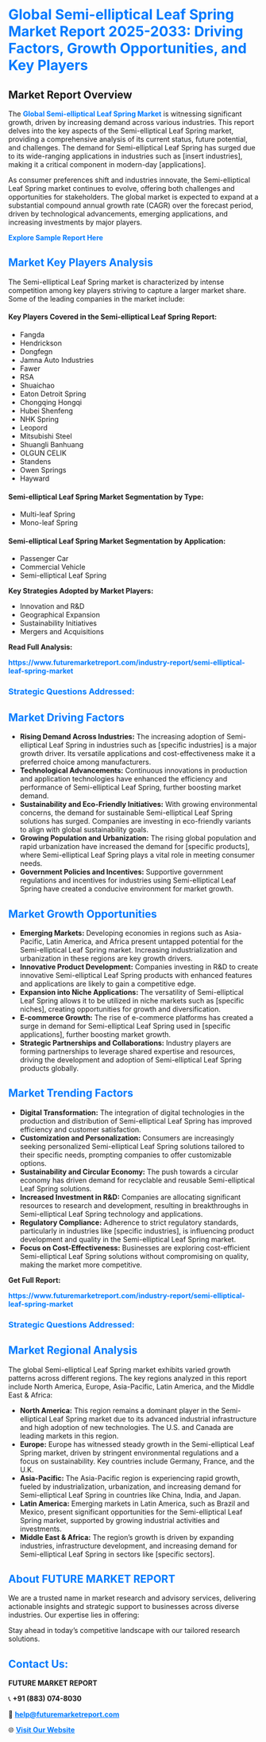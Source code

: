 <h1 style="color: #007BFF;">Global Semi-elliptical Leaf Spring Market Report 2025-2033: Driving Factors, Growth Opportunities, and Key Players</h1>

<section id="overview">
<h2>Market Report Overview</h2>
<p>The <a href="https://www.futuremarketreport.com/industry-report/semi-elliptical-leaf-spring-market" style="color: #007BFF; text-decoration: none;"><strong>Global Semi-elliptical Leaf Spring Market</strong></a> is witnessing significant growth, driven by increasing demand across various industries. This report delves into the key aspects of the Semi-elliptical Leaf Spring market, providing a comprehensive analysis of its current status, future potential, and challenges. The demand for Semi-elliptical Leaf Spring has surged due to its wide-ranging applications in industries such as [insert industries], making it a critical component in modern-day [applications].</p>
<p>As consumer preferences shift and industries innovate, the Semi-elliptical Leaf Spring market continues to evolve, offering both challenges and opportunities for stakeholders. The global market is expected to expand at a substantial compound annual growth rate (CAGR) over the forecast period, driven by technological advancements, emerging applications, and increasing investments by major players.</p>
</section>

<section id="overview">
<p><a href="https://www.futuremarketreport.com/request-sample/reportId=116685" style="color: #007BFF; text-decoration: none;"><strong>Explore Sample Report Here</strong></a></p>
</section>

<section id="key-players">
<h2 style="color: #007BFF;">Market Key Players Analysis</h2>
<p>The Semi-elliptical Leaf Spring market is characterized by intense competition among key players striving to capture a larger market share. Some of the leading companies in the market include:</p>
<h4>Key Players Covered in the Semi-elliptical Leaf Spring Report:</h4>
<ul><li>Fangda</li><li>Hendrickson</li><li>Dongfegn</li><li>Jamna Auto Industries</li><li>Fawer</li><li>RSA</li><li>Shuaichao</li><li>Eaton Detroit Spring</li><li>Chongqing Hongqi</li><li>Hubei Shenfeng</li><li>NHK Spring</li><li>Leopord</li><li>Mitsubishi Steel</li><li>Shuangli Banhuang</li><li>OLGUN CELIK</li><li>Standens</li><li>Owen Springs</li><li>Hayward</li></ul>
<h4>Semi-elliptical Leaf Spring Market Segmentation by Type:</h4>
<ul><li>Multi-leaf Spring</li><li>Mono-leaf Spring</li></ul>

<h4>Semi-elliptical Leaf Spring Market Segmentation by Application:</h4>
<ul><li>Passenger Car</li><li>Commercial Vehicle</li><li>Semi-elliptical Leaf Spring</li></ul>
<p><strong>Key Strategies Adopted by Market Players:</strong></p>
<ul>
<li>Innovation and R&D</li>
<li>Geographical Expansion</li>
<li>Sustainability Initiatives</li>
<li>Mergers and Acquisitions</li>
</ul>
</section>

<section>
<p><strong>Read Full Analysis: </strong></p><a href="https://www.futuremarketreport.com/industry-report/semi-elliptical-leaf-spring-market" style="color: #007BFF; text-decoration: none;"><strong>https://www.futuremarketreport.com/industry-report/semi-elliptical-leaf-spring-market</strong></a>
<h3 style="color: #007BFF;">Strategic Questions Addressed:</h3>
</section>

<section id="driving-factors">
<h2 style="color: #007BFF;">Market Driving Factors</h2>
<ul>
<li><strong>Rising Demand Across Industries:</strong> The increasing adoption of Semi-elliptical Leaf Spring in industries such as [specific industries] is a major growth driver. Its versatile applications and cost-effectiveness make it a preferred choice among manufacturers.</li>
<li><strong>Technological Advancements:</strong> Continuous innovations in production and application technologies have enhanced the efficiency and performance of Semi-elliptical Leaf Spring, further boosting market demand.</li>
<li><strong>Sustainability and Eco-Friendly Initiatives:</strong> With growing environmental concerns, the demand for sustainable Semi-elliptical Leaf Spring solutions has surged. Companies are investing in eco-friendly variants to align with global sustainability goals.</li>
<li><strong>Growing Population and Urbanization:</strong> The rising global population and rapid urbanization have increased the demand for [specific products], where Semi-elliptical Leaf Spring plays a vital role in meeting consumer needs.</li>
<li><strong>Government Policies and Incentives:</strong> Supportive government regulations and incentives for industries using Semi-elliptical Leaf Spring have created a conducive environment for market growth.</li>
</ul>
</section>

<section id="growth-opportunities">
<h2 style="color: #007BFF;">Market Growth Opportunities</h2>
<ul>
<li><strong>Emerging Markets:</strong> Developing economies in regions such as Asia-Pacific, Latin America, and Africa present untapped potential for the Semi-elliptical Leaf Spring market. Increasing industrialization and urbanization in these regions are key growth drivers.</li>
<li><strong>Innovative Product Development:</strong> Companies investing in R&D to create innovative Semi-elliptical Leaf Spring products with enhanced features and applications are likely to gain a competitive edge.</li>
<li><strong>Expansion into Niche Applications:</strong> The versatility of Semi-elliptical Leaf Spring allows it to be utilized in niche markets such as [specific niches], creating opportunities for growth and diversification.</li>
<li><strong>E-commerce Growth:</strong> The rise of e-commerce platforms has created a surge in demand for Semi-elliptical Leaf Spring used in [specific applications], further boosting market growth.</li>
<li><strong>Strategic Partnerships and Collaborations:</strong> Industry players are forming partnerships to leverage shared expertise and resources, driving the development and adoption of Semi-elliptical Leaf Spring products globally.</li>
</ul>
</section>

<section id="trending-factors">
<h2 style="color: #007BFF;">Market Trending Factors</h2>
<ul>
<li><strong>Digital Transformation:</strong> The integration of digital technologies in the production and distribution of Semi-elliptical Leaf Spring has improved efficiency and customer satisfaction.</li>
<li><strong>Customization and Personalization:</strong> Consumers are increasingly seeking personalized Semi-elliptical Leaf Spring solutions tailored to their specific needs, prompting companies to offer customizable options.</li>
<li><strong>Sustainability and Circular Economy:</strong> The push towards a circular economy has driven demand for recyclable and reusable Semi-elliptical Leaf Spring solutions.</li>
<li><strong>Increased Investment in R&D:</strong> Companies are allocating significant resources to research and development, resulting in breakthroughs in Semi-elliptical Leaf Spring technology and applications.</li>
<li><strong>Regulatory Compliance:</strong> Adherence to strict regulatory standards, particularly in industries like [specific industries], is influencing product development and quality in the Semi-elliptical Leaf Spring market.</li>
<li><strong>Focus on Cost-Effectiveness:</strong> Businesses are exploring cost-efficient Semi-elliptical Leaf Spring solutions without compromising on quality, making the market more competitive.</li>
</ul>
</section>

<section>
<p><strong>Get Full Report: </strong></p><a href="https://www.futuremarketreport.com/industry-report/semi-elliptical-leaf-spring-market" style="color: #007BFF; text-decoration: none;"><strong>https://www.futuremarketreport.com/industry-report/semi-elliptical-leaf-spring-market</strong></a>
<h3 style="color: #007BFF;">Strategic Questions Addressed:</h3>
</section>


<section id="regional-analysis">
<h2 style="color: #007BFF;">Market Regional Analysis</h2>
<p>The global Semi-elliptical Leaf Spring market exhibits varied growth patterns across different regions. The key regions analyzed in this report include North America, Europe, Asia-Pacific, Latin America, and the Middle East & Africa:</p>
<ul>
<li><strong>North America:</strong> This region remains a dominant player in the Semi-elliptical Leaf Spring market due to its advanced industrial infrastructure and high adoption of new technologies. The U.S. and Canada are leading markets in this region.</li>
<li><strong>Europe:</strong> Europe has witnessed steady growth in the Semi-elliptical Leaf Spring market, driven by stringent environmental regulations and a focus on sustainability. Key countries include Germany, France, and the U.K.</li>
<li><strong>Asia-Pacific:</strong> The Asia-Pacific region is experiencing rapid growth, fueled by industrialization, urbanization, and increasing demand for Semi-elliptical Leaf Spring in countries like China, India, and Japan.</li>
<li><strong>Latin America:</strong> Emerging markets in Latin America, such as Brazil and Mexico, present significant opportunities for the Semi-elliptical Leaf Spring market, supported by growing industrial activities and investments.</li>
<li><strong>Middle East & Africa:</strong> The region’s growth is driven by expanding industries, infrastructure development, and increasing demand for Semi-elliptical Leaf Spring in sectors like [specific sectors].</li>
</ul>
</section>

<footer>
<h2 style="color: #007BFF;">About FUTURE MARKET REPORT</h2>
<p>We are a trusted name in market research and advisory services, delivering actionable insights and strategic support to businesses across diverse industries. Our expertise lies in offering:</p>

<p>Stay ahead in today’s competitive landscape with our tailored research solutions.</p>

<h2 style="color: #007BFF;">Contact Us:</h2>
<p><strong>FUTURE MARKET REPORT</strong></p>
<p>📞 <strong>+91 (883) 074-8030</strong></p>
<p>📧 <strong><a href="mailto:help@futuremarketreport.com" style="color: #007BFF;">help@futuremarketreport.com</a></strong></p>
<p>🌐 <strong><a href="https://www.futuremarketreport.com/" style="color: #007BFF;">Visit Our Website</a></strong></p>
</footer>
